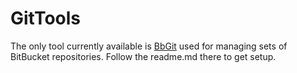 # GitTools

The only tool currently available is [BbGit](BbGit) used for managing sets of BitBucket repositories.  Follow the readme.md there to get setup. 
